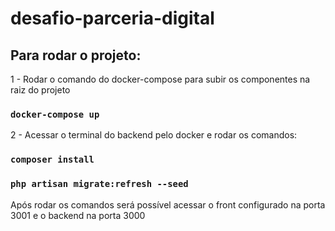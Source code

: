 # desafio-parceria-digital

## Para rodar o projeto:

1 - Rodar o comando do docker-compose para subir os componentes na raiz do projeto
### `docker-compose up`


2 - Acessar o terminal do backend pelo docker e rodar os comandos:
### `composer install`
### `php artisan migrate:refresh --seed`

Após rodar os comandos será possível acessar o front configurado na porta 3001 e o backend na porta 3000


